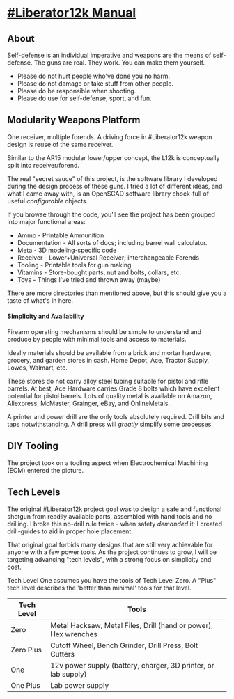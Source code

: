 # [\#Liberator12k Manual](README.md)
## About

Self-defense is an individual imperative and weapons are the means of self-defense.
The guns are real. They work. You can make them yourself.

* Please do not hurt people who've done you no harm.
* Please do not damage or take stuff from other people.
* Please do be responsible when shooting.
* Please do use for self-defense, sport, and fun.

## Modularity Weapons Platform
One receiver, multiple forends. A driving force in \#Liberator12k weapon design is reuse of the same receiver.

Similar to the AR15 modular lower/upper concept, the L12k is conceptually split into receiver/forend.

The real "secret sauce" of this project, is the software library I developed
during the design process of these guns. I tried a lot of different ideas,
and what I came away with, is an OpenSCAD software library chock-full of
useful *configurable* objects.

If you browse through the code, you'll see the project has been grouped into
major functional areas:

  * Ammo - Printable Ammunition
  * Documentation - All sorts of docs; including barrel wall calculator.
  * Meta - 3D modeling-specific code
  * Receiver - Lower+Universal Receiver; interchangeable Forends
  * Tooling - Printable tools for gun making
  * Vitamins - Store-bought parts, nut and bolts, collars, etc.
  * Toys - Things I've tried and thrown away (maybe)

There are more directories than mentioned above, but this should give you a taste of what's in here.

#### Simplicity and Availability
Firearm operating mechanisms should be simple to understand and produce by
people with minimal tools and access to materials.

Ideally materials should be available from a brick and mortar hardware, grocery, and garden stores in cash. Home Depot, Ace, Tractor Supply, Lowes, Walmart, etc.

These stores do not carry alloy steel tubing suitable for pistol and rifle barrels. At best, Ace Hardware carries Grade 8 bolts which have excellent potential for
pistol barrels. Lots of quality metal is available on Amazon, Aliexpress, McMaster, Grainger, eBay, and OnlineMetals.

A printer and power drill are the only tools absolutely required. Drill bits and taps notwithstanding. A drill press will *greatly* simplify some processes.

## DIY Tooling
The project took on a tooling aspect when Electrochemical Machining (ECM) entered the picture.

## Tech Levels
The original \#Liberator12k project goal was to design a safe and
functional shotgun from readily available parts, assembled with hand tools
and no drilling. I broke this no-drill rule twice - when safety *demanded* it;
I created drill-guides to aid in proper hole placement.

That original goal forbids many designs that are still very achievable for
anyone with a few power tools. As the project continues to grow, I will be
targeting advancing "tech levels", with a strong focus on simplicity and cost.

Tech Level One assumes you have the tools of Tech Level Zero.
A "Plus" tech level describes the 'better than minimal' tools for that level.

| Tech Level | Tools                                                           |
|------------|-----------------------------------------------------------------|
| Zero       | Metal Hacksaw, Metal Files,  Drill (hand or power), Hex wrenches|
| Zero Plus  | Cutoff Wheel, Bench Grinder, Drill Press, Bolt Cutters          |
| One        | 12v power supply (battery, charger, 3D printer, or lab supply)  |
| One Plus   | Lab power supply                                                |
